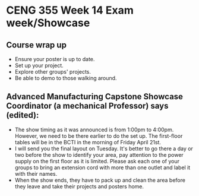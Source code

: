 # CENG 355 Week 14 Exam week/Showcase

## Course wrap up
- Ensure your poster is up to date.   
- Set up your project.   
- Explore other groups' projects.   
- Be able to demo to those walking around.   

## Advanced Manufacturing Capstone Showcase Coordinator (a mechanical Professor) says (edited): 
- The show timing as it was announced is from 1:00pm to 4:00pm. However, we need to be there earlier to do the set up. The first-floor tables will be in the BCTI in the morning of Friday April 21st. 
- I will send you the final layout on Tuesday. It's better to go there a day or two before the show to identify your area, pay attention to the power supply on the first floor as it is limited. Please ask each one of your groups to bring an extension cord with more than one outlet and label it with their names.
- When the show ends, they have to pack up and clean the area before they leave and take their projects and posters home.
